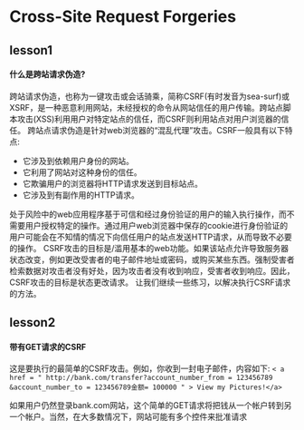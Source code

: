 # Cross-Site Request Forgeries

## lesson1

#### 什么是跨站请求伪造?
跨站请求伪造，也称为一键攻击或会话骑乘，简称CSRF(有时发音为sea-surf)或XSRF，是一种恶意利用网站，未经授权的命令从网站信任的用户传输。跨站点脚本攻击(XSS)利用用户对特定站点的信任，而CSRF则利用站点对用户浏览器的信任。
跨站点请求伪造是针对web浏览器的“混乱代理”攻击。CSRF一般具有以下特点:

- 它涉及到依赖用户身份的网站。
- 它利用了网站对这种身份的信任。
- 它欺骗用户的浏览器将HTTP请求发送到目标站点。
- 它涉及到有副作用的HTTP请求。

处于风险中的web应用程序基于可信和经过身份验证的用户的输入执行操作，而不需要用户授权特定的操作。通过用户web浏览器中保存的cookie进行身份验证的用户可能会在不知情的情况下向信任用户的站点发送HTTP请求，从而导致不必要的操作。
CSRF攻击的目标是/滥用基本的web功能。如果该站点允许导致服务器状态改变，例如更改受害者的电子邮件地址或密码，或购买某些东西。强制受害者检索数据对攻击者没有好处，因为攻击者没有收到响应，受害者收到响应。因此，CSRF攻击的目标是状态更改请求。
让我们继续一些练习，以解决执行CSRF请求的方法。

## lesson2

#### 带有GET请求的CSRF

这是要执行的最简单的CSRF攻击。例如，你收到一封电子邮件，内容如下:
`< a href = " http://bank.com/transfer?account_number_from = 123456789 &account_number_to = 123456789金额= 100000 " > View my Pictures!</a>` 


如果用户仍然登录bank.com网站，这个简单的GET请求将把钱从一个帐户转到另一个帐户。当然，在大多数情况下，网站可能有多个控件来批准请求